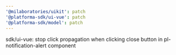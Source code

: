 ```yaml
---
'@milaboratories/uikit': patch
'@platforma-sdk/ui-vue': patch
'@platforma-sdk/model': patch
---
```


sdk/ui-vue: stop click propagation when clicking close button in pl-notification-alert component
